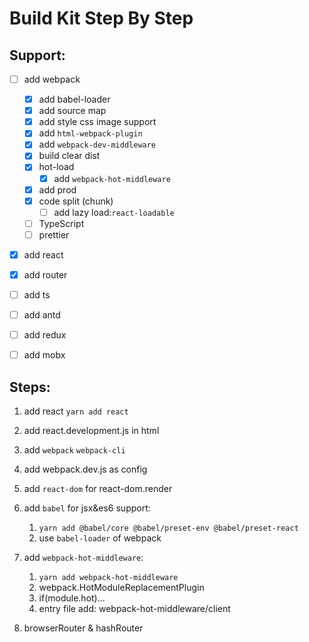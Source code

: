 # Build Kit Step By Step

## Support:

- [ ] add webpack

  - [x] add babel-loader
  - [x] add source map
  - [x] add style css image support
  - [x] add `html-webpack-plugin`
  - [x] add `webpack-dev-middleware`
  - [x] build clear dist
  - [x] hot-load
    - [x] add `webpack-hot-middleware`
  - [x] add prod
  - [x] code split (chunk)
    - [ ] add lazy load:`react-loadable`
  - [ ] TypeScript
  - [ ] prettier

- [x] add react
- [x] add router
- [ ] add ts
- [ ] add antd
- [ ] add redux
- [ ] add mobx

## Steps:

1.  add react `yarn add react`
2.  add react.development.js in html

3.  add `webpack` `webpack-cli`
4.  add webpack.dev.js as config
5.  add `react-dom` for react-dom.render

6.  add `babel` for jsx&es6 support:

    1. `yarn add @babel/core @babel/preset-env @babel/preset-react`
    2. use `babel-loader` of webpack

7.  add `webpack-hot-middleware`:

    1. `yarn add webpack-hot-middleware`
    2. webpack.HotModuleReplacementPlugin
    3. if(module.hot)...
    4. entry file add: webpack-hot-middleware/client

8.  browserRouter & hashRouter
